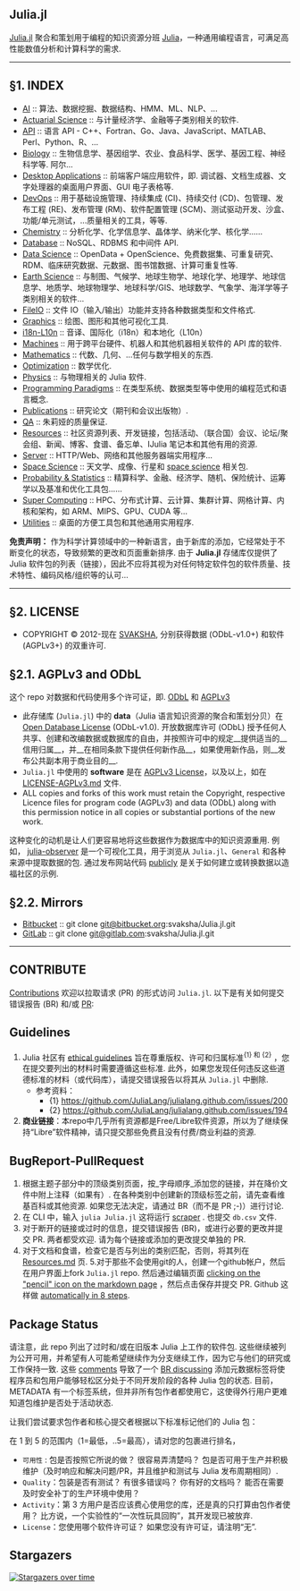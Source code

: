 <div class="github-widget" data-repo="svaksha/Julia.jl"></div>

## Julia.jl

[Julia.jl](http://svaksha.github.io/Julia.jl) 聚合和策划用于编程的知识资源分班 [Julia](https://github.com/JuliaLang)，一种通用编程语言，可满足高性能数值分析和计算科学的需求.


----

## §1. INDEX <span id="1-INDEX"><span>

+ [AI](https://github.com/svaksha/Julia.jl/blob/master/AI.md) :: 算法、数据挖掘、数据结构、HMM、ML、NLP、...
+ [Actuarial Science](https://github.com/svaksha/Julia.jl/blob/master/ActuarialScience.md) :: 与计量经济学、金融等子类别相关的软件.
+ [API](https://github.com/svaksha/Julia.jl/blob/master/API.md) :: 语言 API - C++、Fortran、Go、Java、JavaScript、MATLAB、Perl、Python、R、...
+ [Biology](https://github.com/svaksha/Julia.jl/blob/master/Biology.md)  :: 生物信息学、基因组学、农业、食品科学、医学、基因工程、神经科学等. 阿尔...
+ [Desktop Applications](https://github.com/svaksha/Julia.jl/blob/master/DesktopApplications.md)  :: 前端客户端应用软件，即. 调试器、文档生成器、文字处理器的桌面用户界面、GUI 电子表格等.
+ [DevOps](https://github.com/svaksha/Julia.jl/blob/master/DevOps.md) :: 用于基础设施管理、持续集成 (CI)、持续交付 (CD)、包管理、发布工程 (RE)、发布管理 (RM)、软件配置管理 (SCM)、测试驱动开发、沙盒、功能/单元测试，...质量相关的工具，等等.
+ [Chemistry](https://github.com/svaksha/Julia.jl/blob/master/Chemistry.md) :: 分析化学、化学信息学、晶体学、纳米化学、核化学......
+ [Database](https://github.com/svaksha/Julia.jl/blob/master/Database.md) :: NoSQL、RDBMS 和中间件 API.
+ [Data Science](https://github.com/svaksha/Julia.jl/blob/master/DataScience.md) :: OpenData + OpenScience、免费数据集、可重复研究、RDM、临床研究数据、元数据、图书馆数据、计算可重复性等.
+ [Earth Science](https://github.com/svaksha/Julia.jl/blob/master/Earth-Science.md) :: 与制图、气候学、地球生物学、地球化学、地理学、地球信息学、地质学、地球物理学、地球科学/GIS、地球数学、气象学、海洋学等子类别相关的软件...
+ [FileIO](https://github.com/svaksha/Julia.jl/blob/master/FileIO.md) :: 文件 IO（输入/输出）功能并支持各种数据类型和文件格式.
+ [Graphics](https://github.com/svaksha/Julia.jl/blob/master/Graphics.md) :: 绘图、图形和其他可视化工具.
+ [i18n-L10n](https://github.com/svaksha/Julia.jl/blob/master/i18n-L10n.md) :: 音译、国际化（i18n）和本地化（L10n）
+ [Machines](https://github.com/svaksha/Julia.jl/blob/master/Machines.md) :: 用于跨平台硬件、机器人和其他机器相关软件的 API 库的软件.
+ [Mathematics](https://github.com/svaksha/Julia.jl/blob/master/Mathematics.md) :: 代数、几何、...任何与数学相关的东西.
+ [Optimization](https://github.com/svaksha/Julia.jl/blob/master/Optimization.md) :: 数学优化.
+ [Physics](https://github.com/svaksha/Julia.jl/blob/master/Physics.md) :: 与物理相关的 Julia 软件.
+ [Programming Paradigms](https://github.com/svaksha/Julia.jl/blob/master/Programming-Paradigms.md) :: 在类型系统、数据类型等中使用的编程范式和语言概念.
+ [Publications](https://github.com/svaksha/Julia.jl/blob/master/Publications.md) :: 研究论文（期刊和会议出版物）.
+ [QA](https://github.com/svaksha/Julia.jl/blob/master/QA.md) :: 朱莉娅的质量保证.
+ [Resources](https://github.com/svaksha/Julia.jl/blob/master/Resources.md) :: 社区资源列表、开发链接，包括活动、（联合国）会议、论坛/聚会组、新闻、博客、食谱、备忘单、IJulia 笔记本和其他有用的资源.
+ [Server](https://github.com/svaksha/Julia.jl/blob/master/Server.md) :: HTTP/Web、网络和其他服务器端实用程序...
+ [Space Science](https://github.com/svaksha/Julia.jl/blob/master/Space-Science.md) :: 天文学、成像、行星和 [space science](https://en.wikipedia.org/wiki/Outline_of_space_science) 相关包.
+ [Probability & Statistics](https://github.com/svaksha/Julia.jl/blob/master/Probability-Statistics.md) :: 精算科学、金融、经济学、随机、保险统计、运筹学以及基准和优化工具包......
+ [Super Computing](https://github.com/svaksha/Julia.jl/blob/master/Super-Computing.md) :: HPC、分布式计算、云计算、集群计算、网格计算、内核和架构，如 ARM、MIPS、GPU、CUDA 等...
+ [Utilities](https://github.com/svaksha/Julia.jl/blob/master/Utilities.md) :: 桌面的方便工具包和其他通用实用程序.

 **免责声明：** 作为科学计算领域中的一种新语言，由于新库的添加，它经常处于不断变化的状态，导致频繁的更改和页面重新排序. 由于 **Julia.jl** 存储库仅提供了 Julia 软件包的列表（链接），因此不应将其视为对任何特定软件包的软件质量、技术特性、编码风格/组织等的认可...

----

## §2. LICENSE <span id="2-LICENSE"><span>

+ COPYRIGHT © 2012-现在 [SVAKSHA](http://svaksha.com/pages/Bio), 分别获得数据 (ODbL-v1.0+) 和软件 (AGPLv3+) 的双重许可.

## §2.1. AGPLv3 and ODbL <span id="2-1-AGPLv3-and-ODbL"><span>
这个 repo 对数据和代码使用多个许可证，即. [ODbL](https://opendatacommons.org/licenses/odbl/1-0/) 和 [AGPLv3](http://www.gnu.org/licenses/agpl-3.0.html)

+ 此存储库 (`Julia.jl`) 中的 __data__（Julia 语言知识资源的聚合和策划分贝）在 [Open Database License](https://opendatacommons.org/licenses/odbl/1-0/)  (ODbL-v1.0). 开放数据库许可 (ODbL) 授予任何人共享、创建和改编数据或数据库的自由，并按照许可中的规定__提供适当的__信用归属__，并__在相同条款下提供任何新作品__，如果使用新作品，则__发布公共副本用于商业目的__.
+ `Julia.jl` 中使用的 __software__ 是在 [AGPLv3 License](http://www.gnu.org/licenses/agpl-3.0.html)，以及以上，如在 [LICENSE-AGPLv3.md](https://github.com/svaksha/Julia.jl/blob/master/LICENSE-AGPLv3.md) 文件.
+ ALL copies and forks of this work must retain the Copyright, respective Licence files for program code (AGPLv3) and data (ODbL) along with this permission notice in all copies or substantial portions of the new work.

这种变化的动机是让人们更容易地将这些数据作为数据库中的知识资源重用. 例如， [julia-observer](https://juliaobserver.com) 是一个可视化工具，用于浏览从 `Julia.jl`、`General` 和各种来源中提取数据的包. 通过发布网站代码 [publicly](https://github.com/djsegal/julia_observer) 是关于如何建立或转换数据以造福社区的示例.

## §2.2. Mirrors <span id="2-2-Mirrors"><span>

+ [Bitbucket](https://bitbucket.org/svaksha/Julia.jl) :: git clone git@bitbucket.org:svaksha/Julia.jl.git
+ [GitLab](https://gitlab.com/svaksha/Julia.jl) :: git clone git@gitlab.com:svaksha/Julia.jl.git

----

## CONTRIBUTE

[Contributions](https://github.com/svaksha/Julia.jl/graphs/contributors) 欢迎以拉取请求 (PR) 的形式访问 `Julia.jl`. 以下是有关如何提交错误报告 (BR) 和/或 [PR](https://github.com/svaksha/Julia.jl/pulls):


## Guidelines

1. Julia 社区有 [ethical guidelines](http://julialang.org/community/standards/) 旨在尊重版权、许可和归属标准<sup>{1} 和 {2}</sup> ，您在提交要列出的材料时需要遵循这些标准. 此外，如果您发现任何违反这些道德标准的材料（或代码库），请提交错误报告以将其从 `Julia.jl` 中删除.
   + 参考资料：
        + {1} https://github.com/JuliaLang/julialang.github.com/issues/200
        + {2} https://github.com/JuliaLang/julialang.github.com/issues/194
2. __商业链接__：本repo中几乎所有资源都是Free/Libre软件资源，所以为了继续保持“Libre”软件精神，请只提交那些免费且没有付费/商业利益的资源. 


## BugReport-PullRequest

 1. 根据主题子部分中的顶级类别页面，按_字母顺序_添加您的链接，并在降价文件中附上注释（如果有）. 在各种类别中创建新的顶级标签之前，请先查看维基百科或其他资源. 如果您无法决定，请通过 BR（而不是 PR ;-)）进行讨论.
2. 在 CLI 中，输入 `julia Julia.jl` 这将运行 [scraper](https://github.com/svaksha/Julia.jl/blob/master/src/scrape.jl) . 也提交 `db.csv` 文件.
 3. 对于断开的链接或过时的信息，提交错误报告 (BR)，或进行必要的更改并提交 PR. 两者都受欢迎. 请为每个链接或添加的更改提交单独的 PR.
4. 对于文档和食谱，检查它是否与列出的类别匹配，否则，将其列在 [Resources.md](https://github.com/svaksha/Julia.jl/blob/master/Resources.md) 页.
 5.对于那些不会使用git的人，创建一个github帐户，然后在用户界面上fork `Julia.jl` repo. 然后通过编辑页面 [clicking on the "pencil" icon on the markdown page](https://help.github.com/articles/editing-files-in-your-repository) ，然后点击保存并提交 PR.  Github 这样做 [automatically in 8 steps](https://help.github.com/articles/editing-files-in-another-user-s-repository).


## Package Status

请注意，此 repo 列出了过时和/或在旧版本 Julia 上工作的软件包. 这些继续被列为公开可用，并希望有人可能希望继续作为分支继续工作，因为它与他们的研究或工作保持一致. 这些 [comments](https://github.com/svaksha/Julia.jl/commit/a884fe9e921d57b87d85e970c2f57b8f21025641#commitcomment-15802037) 导致了一个 [BR discussing](https://github.com/svaksha/Julia.jl/issues/55) 添加元数据标签将使程序员和包用户能够轻松区分处于不同开发阶段的各种 Julia 包的状态. 目前，METADATA 有一个标签系统，但并非所有包作者都使用它，这使得外行用户更难知道包维护是否处于活动状态.

让我们尝试要求包作者和核心提交者根据以下标准标记他们的 Julia 包：

在 1 到 5 的范围内（1=最低，..5=最高），请对您的包裹进行排名，

 + `可用性` : 包是否按照它所说的做？ 很容易弄清楚吗？ 包是否可用于生产并积极维护（及时响应和解决问题/PR，并且维护和测试与 Julia 发布周期相同）.
 + `Quality`：包装是否有测试？ 有很多错误吗？ 你有好的文档吗？ 能否在需要及时安全补丁的生产环境中使用？
 + `Activity`：第 3 方用户是否应该费心使用您的库，还是真的只打算由包作者使用？ 比方说，一个实验性的“一次性玩具回购”，其开发现已被放弃.
 + `License`：您使用哪个软件许可证？ 如果您没有许可证，请注明“无”.


## Stargazers

[![Stargazers over time](https://starchart.cc/svaksha/Julia.jl.svg)](https://starchart.cc/svaksha/Julia.jl)
      
